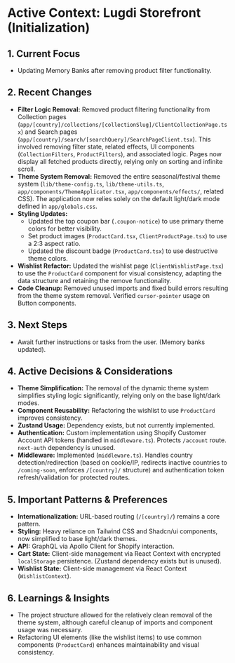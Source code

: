 # Active Context: Lugdi Storefront (Initialization)

## 1. Current Focus

- Updating Memory Banks after removing product filter functionality.

## 2. Recent Changes

- **Filter Logic Removal:** Removed product filtering functionality from Collection pages (`app/[country]/collections/[collectionSlug]/ClientCollectionPage.tsx`) and Search pages (`app/[country]/search/[searchQuery]/SearchPageClient.tsx`). This involved removing filter state, related effects, UI components (`CollectionFilters`, `ProductFilters`), and associated logic. Pages now display all fetched products directly, relying only on sorting and infinite scroll.
- **Theme System Removal:** Removed the entire seasonal/festival theme system (`lib/theme-config.ts`, `lib/theme-utils.ts`, `app/components/ThemeApplicator.tsx`, `app/components/effects/`, related CSS). The application now relies solely on the default light/dark mode defined in `app/globals.css`.
- **Styling Updates:**
  - Updated the top coupon bar (`.coupon-notice`) to use primary theme colors for better visibility.
  - Set product images (`ProductCard.tsx`, `ClientProductPage.tsx`) to use a 2:3 aspect ratio.
  - Updated the discount badge (`ProductCard.tsx`) to use destructive theme colors.
- **Wishlist Refactor:** Updated the wishlist page (`ClientWishlistPage.tsx`) to use the `ProductCard` component for visual consistency, adapting the data structure and retaining the remove functionality.
- **Code Cleanup:** Removed unused imports and fixed build errors resulting from the theme system removal. Verified `cursor-pointer` usage on Button components.

## 3. Next Steps

- Await further instructions or tasks from the user. (Memory banks updated).

## 4. Active Decisions & Considerations

- **Theme Simplification:** The removal of the dynamic theme system simplifies styling logic significantly, relying only on the base light/dark modes.
- **Component Reusability:** Refactoring the wishlist to use `ProductCard` improves consistency.
- **Zustand Usage:** Dependency exists, but not currently implemented.
- **Authentication:** Custom implementation using Shopify Customer Account API tokens (handled in `middleware.ts`). Protects `/account` route. `next-auth` dependency is unused.
- **Middleware:** Implemented (`middleware.ts`). Handles country detection/redirection (based on cookie/IP, redirects inactive countries to `/coming-soon`, enforces `/[country]/` structure) and authentication token refresh/validation for protected routes.

## 5. Important Patterns & Preferences

- **Internationalization:** URL-based routing (`/[country]/`) remains a core pattern.
- **Styling:** Heavy reliance on Tailwind CSS and Shadcn/ui components, now simplified to base light/dark themes.
- **API:** GraphQL via Apollo Client for Shopify interaction.
- **Cart State:** Client-side management via React Context with encrypted `localStorage` persistence. (Zustand dependency exists but is unused).
- **Wishlist State:** Client-side management via React Context (`WishlistContext`).

## 6. Learnings & Insights

- The project structure allowed for the relatively clean removal of the theme system, although careful cleanup of imports and component usage was necessary.
- Refactoring UI elements (like the wishlist items) to use common components (`ProductCard`) enhances maintainability and visual consistency.
